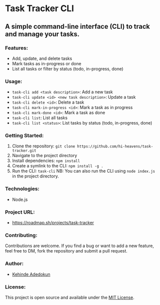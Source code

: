 # Task Tracker CLI

## A simple command-line interface (CLI) to track and manage your tasks.

### Features:

- Add, update, and delete tasks
- Mark tasks as in-progress or done
- List all tasks or filter by status (todo, in-progress, done)

### Usage:

- `task-cli add <task description>`: Add a new task
- `task-cli update <id> <new task description>`: Update a task
- `task-cli delete <id>`: Delete a task
- `task-cli mark-in-progress <id>`: Mark a task as in progress
- `task-cli mark-done <id>`: Mark a task as done
- `task-cli list`: List all tasks
- `task-cli list <status>`: List tasks by status (todo, in-progress, done)

### Getting Started:

1. Clone the repository: `git clone https://github.com/hi-heavens/task-tracker.git`
2. Navigate to the project directory
3. Install dependencies: `npm install`
4. Create a symlink to the CLI: `npm install -g .`
5. Run the CLI: `task-cli`
   NB: You can also run the CLI using `node index.js` in the project directory.

### Technologies:

- Node.js

### Project URL:

- https://roadmap.sh/projects/task-tracker

### Contributing:

Contributions are welcome. If you find a bug or want to add a new feature, feel free to DM, fork the repository and submit a pull request.

### Author:

- [Kehinde Adedokun](https://github.com/hi-heavens/)

### License:

This project is open source and available under the [MIT License](LICENSE).
